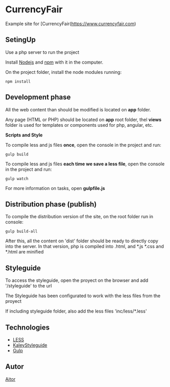 CurrencyFair
=============

Example site for [CurrencyFair(https://www.currencyfair.com)

SetingUp
---------------

Use a php server to run the project


Install [Nodejs](https://nodejs.org/en/) and [npm](https://www.npmjs.com/) with it in the computer.

On the project folder, install the node modules running:

```npm install```


Development phase
---------------

All the web content than should be modified is located on **app** folder.

Any page (HTML or PHP) should be located on **app** root folder, thel **views** folder is used for templates or components used for php, angular, etc.


**Scripts and Style**

To compile less and js files **once**, open the console in the project and run:

```gulp build```

To compile less and js files **each time we save a less file**, open the console in the project and run:

```gulp watch ```

For more information on tasks, open **gulpfile.js**


Distribution phase (publish)
---------------

To compile the distribution version of the site, on the root folder run in console:

```gulp build-all```

After this, all the content on 'dist' folder should be ready to directly copy into the server. In that version, php is compiled into .html, and *.js *.css and *.html are minified



Styleguide
---------------

To access the styleguide, open the proyect on the browser and add '/styleguide' to the url

The Styleguide has been configurated to work with the less files from the proyect

If including styleguide folder, also add the less files 'inc/less/*.less'


Technologies
---------------

- [LESS](http://lesscss.org/)
- [KaleyStyleguide](https://github.com/thomasdavis/kaleistyleguide)
- [Gulp](http://gulpjs.com/)


Autor
---------------
[Aitor](http://aitorpalomares.esy.es/)